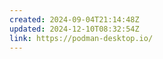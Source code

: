 ```yaml
---
created: 2024-09-04T21:14:48Z
updated: 2024-12-10T08:32:54Z
link: https://podman-desktop.io/
---
```

